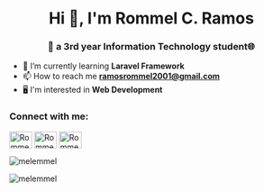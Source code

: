 <!--
**melemmel/melemmel** is a ✨ _special_ ✨ repository because its `README.md` (this file) appears on your GitHub profile.

Here are some ideas to get you started:

- 🔭 I’m currently working on ...
- 🌱 I’m currently learning ...
- 👯 I’m looking to collaborate on ...
- 🤔 I’m looking for help with ...
- 💬 Ask me about ...
- 📫 How to reach me: ...
- 😄 Pronouns: ...
- ⚡ Fun fact: ...
-->
<h1 align="center">Hi 👋, I'm Rommel C. Ramos</h1>
<h3 align="center">🔭 a 3rd year Information Technology student🌐</h3>

- 🌱 I’m currently learning **Laravel Framework**
- 📫 How to reach me **ramosrommel2001@gmail.com**
- 🖥️ I'm interested in **Web Development**

<h3 align="left">Connect with me:</h3>
<p align="left">
<a href="https://www.facebook.com/Melem143" target="blank"><img align="center" src="https://raw.githubusercontent.com/rahuldkjain/github-profile-readme-generator/master/src/images/icons/Social/facebook.svg" alt="Rommel C. Ramos" height="30" width="40" /></a>
<a href="https://www.instagram.com/melramos143/" target="blank"><img align="center" src="https://raw.githubusercontent.com/rahuldkjain/github-profile-readme-generator/master/src/images/icons/Social/instagram.svg" alt="Rommel C. Ramos" height="30" width="40" /></a>
<a href="https://twitter.com/ItsmeMel143" target="blank"><img align="center" src="https://raw.githubusercontent.com/rahuldkjain/github-profile-readme-generator/master/src/images/icons/Social/twitter.svg" alt="Rommel C. Ramos" height="30" width="40" /></a>
</p>

<p><img align="center" src="https://github-readme-stats.vercel.app/api/top-langs?username=melemmel&show_icons=true&locale=en&layout=compact" alt="melemmel" /></p>

<p><img align="center" src="https://github-readme-streak-stats.herokuapp.com/?user=melemmel&" alt="melemmel" /></p>



